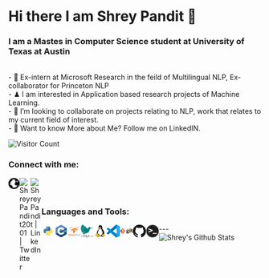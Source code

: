 # Hi there I am Shrey Pandit 👋 <br>
### I am a Mastes in Computer Science student at University of Texas at Austin
<br>
- 🌱 Ex-intern at Microsoft Research in the feild of Multilingual NLP, Ex-collaborator for Princeton NLP <br>
- ♟ I am interested in Application based research projects of Machine Learning. <br>
- 👯 I’m looking to collaborate on projects relating to NLP, work that relates to my current field of interest. <br>
- 👻 Want to know More about Me? Follow me on LinkedIN.
<br>

![Visitor Count](https://profile-counter.glitch.me/ShreyPandit/count.svg)

### Connect with me:

[<img align="left" alt="shreypandit.github.io/" width="22px" src="https://raw.githubusercontent.com/iconic/open-iconic/master/svg/globe.svg" />](https://sites.google.com/view/shrey-pandit/home)
[<img align="left" alt="ShreyPandit2001 | Twitter" width="22px" src="https://cdn.jsdelivr.net/npm/simple-icons@v3/icons/twitter.svg" />](https://twitter.com/ShreyPandit2001)
[<img align="left" alt="ShreyPandit | LinkedIn" width="22px" src="https://cdn.jsdelivr.net/npm/simple-icons@v3/icons/linkedin.svg" />](https://www.linkedin.com/in/ShreyPandit)

<br />

<br />

### Languages and Tools:

<img align="left" alt="Python" width="26px" src="https://raw.githubusercontent.com/github/explore/80688e429a7d4ef2fca1e82350fe8e3517d3494d/topics/python/python.png" />
<img align="left" alt="C++" width="26px" src="https://raw.githubusercontent.com/github/explore/80688e429a7d4ef2fca1e82350fe8e3517d3494d/topics/cpp/cpp.png" />
<img align="left" alt="TF" width="26px" src="https://raw.githubusercontent.com/github/explore/80688e429a7d4ef2fca1e82350fe8e3517d3494d/topics/tensorflow/tensorflow.png" />
<img align="left" alt="Latex" width="26px" src="https://raw.githubusercontent.com/github/explore/80688e429a7d4ef2fca1e82350fe8e3517d3494d/topics/latex/latex.png" />
<img align="left" alt="Linux" width="26px" src="https://raw.githubusercontent.com/github/explore/80688e429a7d4ef2fca1e82350fe8e3517d3494d/topics/linux/linux.png" />
<img align="left" alt="Visual Studio Code" width="26px" src="https://raw.githubusercontent.com/github/explore/80688e429a7d4ef2fca1e82350fe8e3517d3494d/topics/visual-studio-code/visual-studio-code.png" />
<img align="left" alt="Git" width="26px" src="https://raw.githubusercontent.com/github/explore/80688e429a7d4ef2fca1e82350fe8e3517d3494d/topics/git/git.png" />
<img align="left" alt="GitHub" width="26px" src="https://raw.githubusercontent.com/github/explore/78df643247d429f6cc873026c0622819ad797942/topics/github/github.png" />
<img align="left" alt="HTML5" width="26px" src="https://raw.githubusercontent.com/github/explore/80688e429a7d4ef2fca1e82350fe8e3517d3494d/topics/terminal/terminal.png" />
---
<br>
<img align="left" alt="Shrey's Github Stats" src="https://github-readme-stats.vercel.app/api?username=ShreyPandit&show_icons=true&hide_border=true" />
